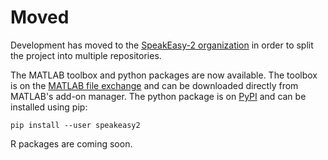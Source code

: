 # Moved

Development has moved to the [SpeakEasy-2 organization](https://github.com/orgs/SpeakEasy-2/repositories) in order to split the project into multiple repositories.

The MATLAB toolbox and python packages are now available. The toolbox is on the [MATLAB file exchange](https://www.mathworks.com/matlabcentral/fileexchange/161231-speakeasy2#add-tags-span) and can be downloaded directly from MATLAB's add-on manager. The python package is on [PyPI](https://pypi.org/project/speakeasy2/) and can be installed using pip:

``` shell
pip install --user speakeasy2
```

R packages are coming soon.
